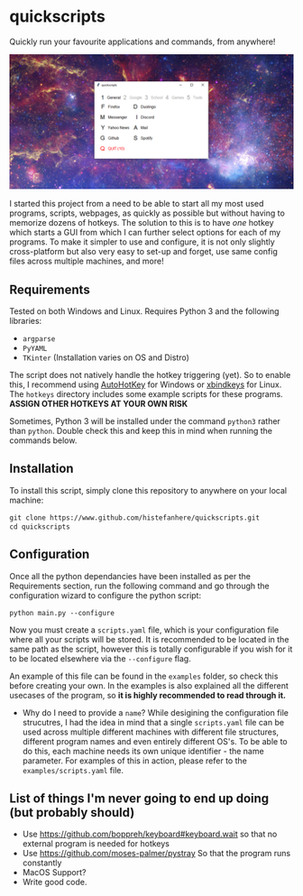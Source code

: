 # quickscripts
Quickly run your favourite applications and commands, from anywhere!

![Absolutely Awesome Screenshot](screenshot.png)

I started this project from a need to be able to start all my most used programs, scripts, webpages, as quickly as possible but without having to memorize dozens of hotkeys.
The solution to this is to have _one_ hotkey which starts a GUI from which I can further select options for each of my programs. To make it simpler to use and configure, it is not only slightly cross-platform but also very easy to set-up and forget, use same config files across multiple machines, and more!

## Requirements
Tested on both Windows and Linux. Requires Python 3 and the following libraries:
- `argparse`
- `PyYAML`
- `TKinter` (Installation varies on OS and Distro)

The script does not natively handle the hotkey triggering (yet). So to enable this, I recommend using [AutoHotKey](https://www.autohotkey.com/) for Windows or [xbindkeys](https://linux.die.net/man/1/xbindkeys) for Linux. The `hotkeys` directory includes some example scripts for these programs. **ASSIGN OTHER HOTKEYS AT YOUR OWN RISK**

Sometimes, Python 3 will be installed under the command `python3` rather than `python`. Double check this and keep this in mind when running the commands below.

## Installation
To install this script, simply clone this repository to anywhere on your local machine:
```
git clone https://www.github.com/histefanhere/quickscripts.git
cd quickscripts
```

## Configuration
Once all the python dependancies have been installed as per the Requirements section, run the following command and go through the configuration wizard to configure the python script:
```
python main.py --configure
```

Now you must create a `scripts.yaml` file, which is your configuration file where all your scripts will be stored. It is recommended to be located in the same path as the script, however this is totally configurable if you wish for it to be located elsewhere via the `--configure` flag.

An example of this file can be found in the `examples` folder, so check this before creating your own. In the examples is also explained all the different usecases of the program, so **it is highly recommended to read through it.**

- Why do I need to provide a `name`?
While desigining the configuration file strucutres, I had the idea in mind that a single `scripts.yaml` file can be used across multiple different machines with different file structures, different program names and even entirely different OS's.
To be able to do this, each machine needs its own unique identifier - the name parameter. For examples of this in action, please refer to the `examples/scripts.yaml` file.

## List of things I'm never going to end up doing (but probably should)
- Use https://github.com/boppreh/keyboard#keyboard.wait so that no external program is needed for hotkeys
- Use https://github.com/moses-palmer/pystray So that the program runs constantly
- MacOS Support?
- Write good code.
